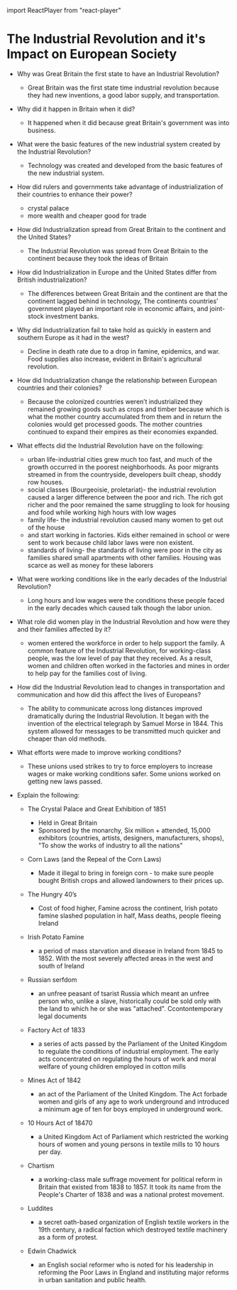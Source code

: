 import ReactPlayer from "react-player"

# The Industrial Revolution and it's Impact on European Society

<ReactPlayer url="https://youtube.com/?v=zjK7PWmRRyg" />

- Why was Great Britain the first state to have an Industrial Revolution?
  - Great Britain was the first state time industrial revolution because they had new inventions, a good labor supply, and transportation.
- Why did it happen in Britain when it did?
  - It happened when it did because great Britain's government was into business.

- What were the basic features of the new industrial system created by the Industrial Revolution?
   - Technology was created and developed from the basic features of the new industrial system.
- How did rulers and governments take advantage of industrialization of their countries to enhance their power?
  - crystal palace
  - more wealth and cheaper good for trade
- How did Industrialization spread from Great Britain to the continent and the United States?
  - The Industrial Revolution was spread from Great Britain to the continent because they took the ideas of Britain
- How did Industrialization in Europe and the United States differ from British industrialization?
  - The differences between Great Britain and the continent are that the continent lagged behind in technology, The continents countries' government played an important role in economic affairs, and joint-stock investment banks.
- Why did Industrialization fail to take hold as quickly in eastern and southern Europe as it had in the west?
  - Decline in death rate due to a drop in famine, epidemics, and war. Food supplies also increase, evident in Britain's agricultural revolution.
- How did Industrialization change the relationship between European countries and their colonies?
  - Because the colonized countries weren’t industrialized they remained growing goods such as crops and timber because which is what the mother country accumulated from them and in return the colonies would get processed goods. The mother countries continued to expand their empires as their economies expanded.
- What effects did the Industrial Revolution have on the following:
  - urban life-industrial cities grew much too fast, and much of the growth occurred in the poorest neighborhoods. As poor migrants streamed in from the countryside, developers built cheap, shoddy row houses.
  - social classes (Bourgeoisie, proletariat)- the industrial revolution caused a larger difference between the poor and rich. The rich got richer and the poor remained the same struggling to look for housing and food while working high hours with low wages
  - family life- the industrial revolution caused many women to get out of the house
  - and start working in factories. Kids either remained in school or were sent to work because child labor laws were non existent.
  - standards of living- the standards of living were poor in the city as families shared small apartments with other families. Housing was scarce as well as money for these laborers
- What were working conditions like in the early decades of the Industrial Revolution?
  - Long hours and low wages were the conditions these people faced in the early decades which caused talk though the labor union.
- What role did women play in the Industrial Revolution and how were they and their families affected by it?
  - women entered the workforce in order to help support the family. A common feature of the Industrial Revolution, for working-class people, was the low level of pay that they received. As a result, women and children often worked in the factories and mines in order to help pay for the families cost of living.
- How did the Industrial Revolution lead to changes in transportation and communication and how did this affect the lives of Europeans?
  - The ability to communicate across long distances improved dramatically during the Industrial Revolution. It began with the invention of the electrical telegraph by Samuel Morse in 1844. This system allowed for messages to be transmitted much quicker and cheaper than old methods.
- What efforts were made to improve working conditions?
  - These unions used strikes to try to force employers to increase wages or make working conditions safer. Some unions worked on getting new laws passed.

<ReactPlayer url="https://www.youtube.com/watch?v=MN8fjAjLLpg">

- Explain the following:
  - The Crystal Palace and Great Exhibition of 1851
    - Held in Great Britain
    - Sponsored by the monarchy, Six million + attended, 15,000 exhibitors (countries, artists, designers, manufacturers, shops), "To show the works of industry to all the nations"
  - Corn Laws (and the Repeal of the Corn Laws)
    - Made it illegal to bring in foreign corn - to make sure people bought British crops and allowed landowners to  their prices up.
  - The Hungry 40’s
    - Cost of food higher, Famine across the continent, Irish potato famine slashed population in half, Mass deaths, people fleeing Ireland
  - Irish Potato Famine
    - a period of mass starvation and disease in Ireland from 1845 to 1852. With the most severely affected areas in the west and south of Ireland
  - Russian serfdom
    - an unfree peasant of tsarist Russia which meant an unfree person who, unlike a slave, historically could be sold only with the land to which he or she was "attached". Ccontontemporary legal documents

  - Factory Act of 1833
    - a series of acts passed by the Parliament of the United Kingdom to regulate the conditions of industrial employment. The early acts concentrated on regulating the hours of work and moral welfare of young children employed in cotton mills
  - Mines Act of 1842
    - an act of the Parliament of the United Kingdom. The Act forbade women and girls of any age to work underground and introduced a minimum age of ten for boys employed in underground work.
  - 10 Hours Act of 18470
    - a United Kingdom Act of Parliament which restricted the working hours of women and young persons in textile mills to 10 hours per day.
  - Chartism
    - a working-class male suffrage movement for political reform in Britain that existed from 1838 to 1857. It took its name from the People's Charter of 1838 and was a national protest movement.
  - Luddites
    - a secret oath-based organization of English textile workers in the 19th century, a radical faction which destroyed textile machinery as a form of protest.
  - Edwin Chadwick
    - an English social reformer who is noted for his leadership in reforming the Poor Laws in England and instituting major reforms in urban sanitation and public health.